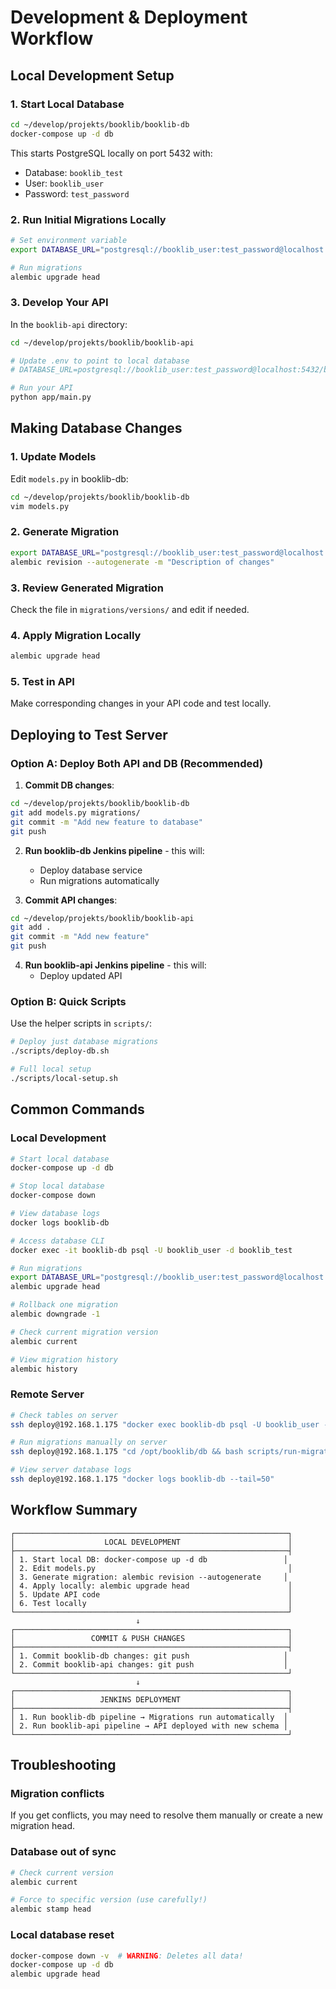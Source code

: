 # Development & Deployment Workflow

## Local Development Setup

### 1. Start Local Database

```bash
cd ~/develop/projekts/booklib/booklib-db
docker-compose up -d db
```

This starts PostgreSQL locally on port 5432 with:

- Database: `booklib_test`
- User: `booklib_user`
- Password: `test_password`

### 2. Run Initial Migrations Locally

```bash
# Set environment variable
export DATABASE_URL="postgresql://booklib_user:test_password@localhost:5432/booklib_test"

# Run migrations
alembic upgrade head
```

### 3. Develop Your API

In the `booklib-api` directory:

```bash
cd ~/develop/projekts/booklib/booklib-api

# Update .env to point to local database
# DATABASE_URL=postgresql://booklib_user:test_password@localhost:5432/booklib_test

# Run your API
python app/main.py
```

## Making Database Changes

### 1. Update Models

Edit `models.py` in booklib-db:

```bash
cd ~/develop/projekts/booklib/booklib-db
vim models.py
```

### 2. Generate Migration

```bash
export DATABASE_URL="postgresql://booklib_user:test_password@localhost:5432/booklib_test"
alembic revision --autogenerate -m "Description of changes"
```

### 3. Review Generated Migration

Check the file in `migrations/versions/` and edit if needed.

### 4. Apply Migration Locally

```bash
alembic upgrade head
```

### 5. Test in API

Make corresponding changes in your API code and test locally.

## Deploying to Test Server

### Option A: Deploy Both API and DB (Recommended)

1. **Commit DB changes**:

```bash
cd ~/develop/projekts/booklib/booklib-db
git add models.py migrations/
git commit -m "Add new feature to database"
git push
```

2. **Run booklib-db Jenkins pipeline** - this will:

   - Deploy database service
   - Run migrations automatically

3. **Commit API changes**:

```bash
cd ~/develop/projekts/booklib/booklib-api
git add .
git commit -m "Add new feature"
git push
```

4. **Run booklib-api Jenkins pipeline** - this will:
   - Deploy updated API

### Option B: Quick Scripts

Use the helper scripts in `scripts/`:

```bash
# Deploy just database migrations
./scripts/deploy-db.sh

# Full local setup
./scripts/local-setup.sh
```

## Common Commands

### Local Development

```bash
# Start local database
docker-compose up -d db

# Stop local database
docker-compose down

# View database logs
docker logs booklib-db

# Access database CLI
docker exec -it booklib-db psql -U booklib_user -d booklib_test

# Run migrations
export DATABASE_URL="postgresql://booklib_user:test_password@localhost:5432/booklib_test"
alembic upgrade head

# Rollback one migration
alembic downgrade -1

# Check current migration version
alembic current

# View migration history
alembic history
```

### Remote Server

```bash
# Check tables on server
ssh deploy@192.168.1.175 "docker exec booklib-db psql -U booklib_user -d booklib_test -c '\dt'"

# Run migrations manually on server
ssh deploy@192.168.1.175 "cd /opt/booklib/db && bash scripts/run-migrations.sh"

# View server database logs
ssh deploy@192.168.1.175 "docker logs booklib-db --tail=50"
```

## Workflow Summary

```
┌─────────────────────────────────────────────────────────────┐
│                    LOCAL DEVELOPMENT                        │
├─────────────────────────────────────────────────────────────┤
│ 1. Start local DB: docker-compose up -d db                 │
│ 2. Edit models.py                                           │
│ 3. Generate migration: alembic revision --autogenerate     │
│ 4. Apply locally: alembic upgrade head                      │
│ 5. Update API code                                          │
│ 6. Test locally                                             │
└─────────────────────────────────────────────────────────────┘
                            ↓
┌─────────────────────────────────────────────────────────────┐
│                 COMMIT & PUSH CHANGES                       │
├─────────────────────────────────────────────────────────────┤
│ 1. Commit booklib-db changes: git push                     │
│ 2. Commit booklib-api changes: git push                    │
└─────────────────────────────────────────────────────────────┘
                            ↓
┌─────────────────────────────────────────────────────────────┐
│                   JENKINS DEPLOYMENT                        │
├─────────────────────────────────────────────────────────────┤
│ 1. Run booklib-db pipeline → Migrations run automatically  │
│ 2. Run booklib-api pipeline → API deployed with new schema │
└─────────────────────────────────────────────────────────────┘
```

## Troubleshooting

### Migration conflicts

If you get conflicts, you may need to resolve them manually or create a new migration head.

### Database out of sync

```bash
# Check current version
alembic current

# Force to specific version (use carefully!)
alembic stamp head
```

### Local database reset

```bash
docker-compose down -v  # WARNING: Deletes all data!
docker-compose up -d db
alembic upgrade head
```
